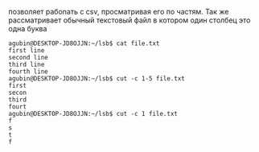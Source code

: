 позволяет рабоnать с csv, просматривая его по частям. Так же рассматривает обычный текстовый файл в котором один столбец это одна буква
```linux
agubin@DESKTOP-JD8OJJN:~/lsb$ cat file.txt
first line
second line
third line
fourth line
agubin@DESKTOP-JD8OJJN:~/lsb$ cut -c 1-5 file.txt
first
secon
third
fourt
agubin@DESKTOP-JD8OJJN:~/lsb$ cut -c 1 file.txt
f
s
t
f
```
